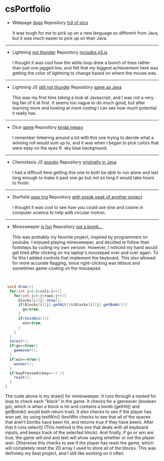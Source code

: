 # csPortfolio

* Webpage [dogs](https://ryggj.github.io/testWeb/dogPage/dogPage/) Repository [full of pics](https://github.com/RyggJ/testWeb)
<br><br>It was tough for me to pick up on a new language so different from Java, but it was much easier to pick up on than Java.
---
* Lightning [not thunder](https://ryggj.github.io/lightning2/) Repository [includes p5.js](https://github.com/RyggJ/lightning2)
<br><br>I thought it was cool how the while loop drew a bunch of lines rather than just one jagged line, and felt that my biggest achievement here was getting the color of lightning to change based on where the mouse was.
---
* Lightning JS [still not thunder](https://ryggj.github.io/lightning2/lightningP5js/index.html) Repository [same as Java](https://github.com/RyggJ/lightning2)
<br><br>This was my first time taking a look at Javascript, and I was not a very big fan of it at first. It seems too vague to do much good, but after learning more and looking at more coding I can see how much potential it really has.
---
* Dice [game](https://ryggj.github.io/dice3/) Repository [kinda messy](https://github.com/RyggJ/dice3)
<br><br>I remember tinkering around a lot with this one trying to decide what a winning roll would sum up to, and it was when I began to pick colors that were easy on the eyes ft. sky blue background.
---
* Chemotaxis JS [spooky](https://ryggj.github.io/chemotaxis4/ChemoJS/) Repository [originally in Java](https://github.com/RyggJ/chemotaxis4)
<br><br>I had a difficult time getting this one to both be able to run alone and last long enough to make it past one go but not so long it would take hours to finish.
---
* Starfield [uses trig](https://ryggj.github.io/starfield5/) Repository [with sneak peak of another project](https://github.com/RyggJ/starfield5)
<br><br>I thought it was cool to see how you could use sine and cosine in computer science to help with circular motion.
---
* Minesweeper [is fun](https://ryggj.github.io/Minesweeper/) Repository [not a bomb...](https://github.com/RyggJ/minesweeper)
<br><br>This was probably my favorite project, inspired by programmers on youtube. I enjoyed playing minesweeper, and decided to follow their footsteps by coding my own version. However, I noticed my hand would get tired after clicking on my laptop's mousepad over and over again. To fix this I added controls that implement the keyboard. This also allowed for more accurate flagging, since right-clicking was tetious and sometimes game-costing on the mousepad.
<br>

```Java
 void draw(){
  for(int i=0;i<cols;i++){
    for(int j=0;j<rows;j++){
      blocks[i][j].show();
      if(blocks[i][j].getHit()&&blocks[i][j].getBomb()){
        go=true;
      }
      if(testWin()){
        win=true;
      }
    }
  }
  select();
  if(go==true){
    gameover();
  }
  if(win==true){
    winner();
  }
  if(keyPressed&&key=='r'){
    reset();
  }
} 
```
The code above is my draw() for minesweeper. It runs through a nested for loop to check each "block" in the game. It checks for a gameover (boolean go), which is when a block is hit and contains a bomb (getHit() and getBomb() would both return true). It also checks to see if the player has won yet, by using testWin() (testWin checks to see that all of the spaces that aren't bombs have been hit, and returns true if they have been). After that it runs select() (This method is the one that deals with all keyboard inputs, and keeps track of the selected block). And finally, if go or win are true, the game will end and text will show saying whether or not the player won. Otherwise this checks to see if the player has reset the game, which will completely reset the 2D array I used to store all of the blocks. This was definitely my best project, and I still like working on it often.
